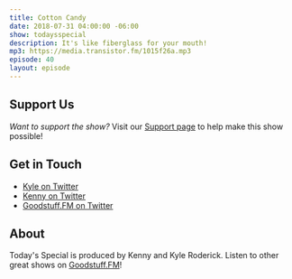 ```yaml
---
title: Cotton Candy
date: 2018-07-31 04:00:00 -06:00
show: todaysspecial
description: It's like fiberglass for your mouth!
mp3: https://media.transistor.fm/1015f26a.mp3
episode: 40
layout: episode
---
```




## Support Us
*Want to support the show?* Visit our [Support page](https://goodstuff.fm/support) to help make this show possible!

## Get in Touch
- [Kyle on Twitter](http://twitter.com/dogburps)
- [Kenny on Twitter](http://twitter.com/kennyroderick_)
- [Goodstuff.FM on Twitter](http://twitter.com/goodstufffm)
## About

Today's Special is produced by Kenny and Kyle Roderick. Listen to other great shows on [Goodstuff.FM](http://goodstuff.fm/shows)!